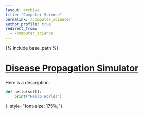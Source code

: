 ```yaml
---
layout: archive
title: "Computer Science"
permalink: /computer_science/
author_profile: true
redirect_from:
  - /computer_science
---
```


{% include base_path %}

# [Disease Propagation Simulator](https://nolanthenerd.github.io/computer_science/disease_simulator/)

Here is a description.

~~~ python
def hello(self):
    print("Hello World!")
~~~
{: style="font-size: 175%;"}